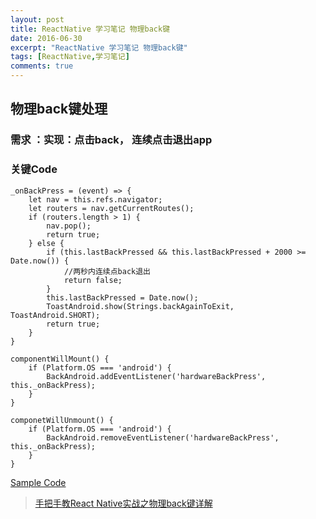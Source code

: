 ```yaml
---
layout: post
title: ReactNative 学习笔记 物理back键
date: 2016-06-30
excerpt: "ReactNative 学习笔记 物理back键"
tags: [ReactNative,学习笔记]
comments: true
---
```


## 物理back键处理

### 需求 ：实现：点击back， 连续点击退出app


### 关键Code

    _onBackPress = (event) => {
        let nav = this.refs.navigator;
        let routers = nav.getCurrentRoutes();
        if (routers.length > 1) {
            nav.pop();
            return true;
        } else {
            if (this.lastBackPressed && this.lastBackPressed + 2000 >= Date.now()) {
                //两秒内连续点back退出
                return false;
            }
            this.lastBackPressed = Date.now();
            ToastAndroid.show(Strings.backAgainToExit, ToastAndroid.SHORT);
            return true;
        }
    }

    componentWillMount() {
        if (Platform.OS === 'android') {
            BackAndroid.addEventListener('hardwareBackPress', this._onBackPress);
        }
    }

    componetWillUnmount() {
        if (Platform.OS === 'android') {
            BackAndroid.removeEventListener('hardwareBackPress', this._onBackPress);
        }
    }




[Sample Code](https://github.com/vivianking6855/ReactNativeProject/blob/rncomponent/TwoReactNative/app/HomeProject.js)

> [手把手教React Native实战之物理back键详解](http://www.reactnative.vip/forum.php?mod=viewthread&tid=66&extra=page%3D1%26filter%3Dtypeid%26typeid%3D9)
> 